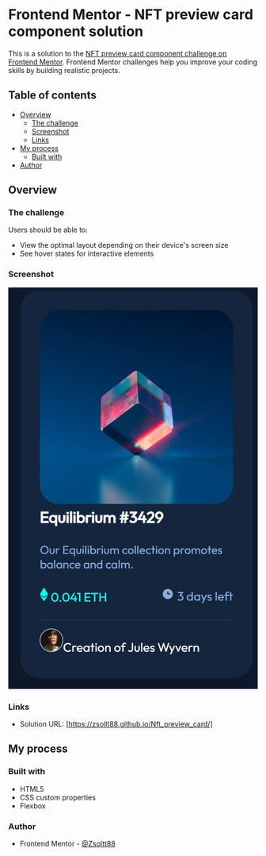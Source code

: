 # Frontend Mentor - NFT preview card component solution

This is a solution to the [NFT preview card component challenge on Frontend Mentor](https://www.frontendmentor.io/challenges/nft-preview-card-component-SbdUL_w0U). Frontend Mentor challenges help you improve your coding skills by building realistic projects. 

## Table of contents

- [Overview](#overview)
  - [The challenge](#the-challenge)
  - [Screenshot](#screenshot)
  - [Links](#links)
- [My process](#my-process)
  - [Built with](#built-with)
- [Author](#author)

## Overview

### The challenge

Users should be able to:

- View the optimal layout depending on their device's screen size
- See hover states for interactive elements

### Screenshot

![](./nft_preview_card.jpg)



### Links

- Solution URL: [https://zsollt88.github.io/Nft_preview_card/]

## My process

### Built with

- HTML5
- CSS custom properties
- Flexbox

### Author
- Frontend Mentor - [@Zsoltt88](https://www.frontendmentor.io/profile/Zsollt88)




